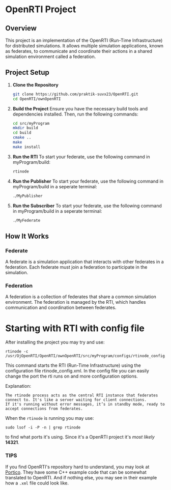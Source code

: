 # OpenRTI Project

## Overview

This project is an implementation of the OpenRTI (Run-Time Infrastructure) for distributed simulations. It allows multiple simulation applications, known as federates, to communicate and coordinate their actions in a shared simulation environment called a federation.

## Project Setup

1. **Clone the Repository**
    ```bash
    git clone https://github.com/praktik-suvx23/OpenRTI.git
    cd OpenRTI/ownOpenRTI
    ```

2. **Build the Project**
    Ensure you have the necessary build tools and dependencies installed. Then, run the following commands:
    ```bash
    cd src/myProgram
    mkdir build
    cd build
    cmake ..
    make
    make install
    ```

3. **Run the RTI**
To start your federate, use the following command in myProgram/build:
    ```bash
    rtinode
    ```

4. **Run the Publisher**
    To start your federate, use the following command in myProgram/build in a seperate terminal:
    ```bash
    ./MyPublisher
    ```

5. **Run the Subscriber**
    To start your federate, use the following command in myProgram/build in a seperate terminal:
    ```bash
    ./MyFederate
    ```

## How It Works

### Federate

A federate is a simulation application that interacts with other federates in a federation. Each federate must join a federation to participate in the simulation.

### Federation

A federation is a collection of federates that share a common simulation environment. The federation is managed by the RTI, which handles communication and coordination between federates.

# Starting with RTI with config file

After installing the project you may try and use:
```
rtinode -c /usr/OjOpenRTI/OpenRTI/ownOpenRTI/src/myProgram/configs/rtinode_config.xml
```
This command starts the RTI (Run-Time Infrastructure) using the configuration file rtinode_config.xml. 
In the config file you can easily change the port the rti runs on and more configuration options.

Explanation:

    The rtinode process acts as the central RTI instance that federates connect to. It's like a server waiting for client connections.
    If it's running without error messages, it’s in standby mode, ready to accept connections from federates.

When the `rtinode` is running you may use:
```
sudo lsof -i -P -n | grep rtinode
```
to find what ports it's using. Since it's a OpenRTI project it's *most likely* **14321**.


### TIPS
If you find OpenRTI's repository hard to understand, you may look at [Portico](https://github.com/openlvc/portico). They have some C++ example code that can be somewhat translated to OpenRTI. And if nothing else, you may see in their example how a ```.xml``` file could look like.
